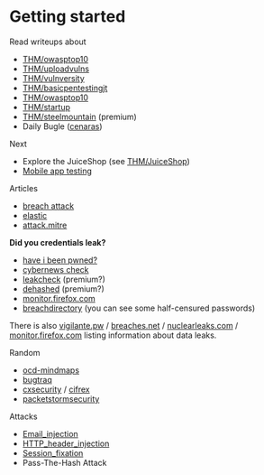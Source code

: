 # Getting started

<div class="row row-cols-md-2"><div>

Read writeups about

* [THM/owasptop10](https://tryhackme.com/room/owasptop10)
* [THM/uploadvulns](https://tryhackme.com/room/uploadvulns)
* [THM/vulnversity](https://tryhackme.com/room/vulnversity)
* [THM/basicpentestingjt](https://tryhackme.com/room/basicpentestingjt)
* [THM/owasptop10](https://tryhackme.com/room/owasptop10)
* [THM/startup](https://tryhackme.com/room/startup)
* [THM/steelmountain](https://tryhackme.com/room/steelmountain) (premium)
* Daily Bugle ([cenaras](https://cenaras.wordpress.com/2020/07/14/example-post-3/))

Next

* Explore the JuiceShop (see [THM/JuiceShop](https://tryhackme.com/room/owaspjuiceshop))
* [Mobile app testing](https://github.com/OWASP/owasp-mastg)

Articles

* [breach attack](https://www.acunetix.com/blog/articles/breach-attack/)
* [elastic](https://www.elastic.co/guide/en/security/current/es-overview.html)
* [attack.mitre](https://attack.mitre.org/tactics/enterprise/)
</div><div>

**Did you credentials leak?**

* [have i been pwned?](https://haveibeenpwned.com/)
* [cybernews check](https://cybernews.com/personal-data-leak-check/)
* [leakcheck](https://leakcheck.io/) (premium?)
* [dehashed](https://dehashed.com/) (premium?)
* [monitor.firefox.com](https://monitor.firefox.com/)
* [breachdirectory](https://www.breachdirectory.org/) (you can see some half-censured passwords)

There is also [vigilante.pw](https://github.com/wedataintelligence/Vigilante.pw/blob/master/data.csv) / [breaches.net](https://breaches.net/) / [nuclearleaks.com](https://nuclearleaks.com/search) / [monitor.firefox.com](https://monitor.firefox.com/breaches) listing information about data leaks.

Random

* [ocd-mindmaps](https://orange-cyberdefense.github.io/ocd-mindmaps/)
* [bugtraq](https://bugtraq.securityfocus.com/archive)
* [cxsecurity](https://cxsecurity.com/) / [cifrex](https://cifrex.org/)
* [packetstormsecurity](https://packetstormsecurity.com/)

Attacks

* [Email_injection](https://en.wikipedia.org/wiki/Email_injection)
* [HTTP_header_injection](https://en.wikipedia.org/wiki/HTTP_header_injection)
* [Session_fixation](https://en.wikipedia.org/wiki/Session_fixation)
* Pass-The-Hash Attack
</div></div>